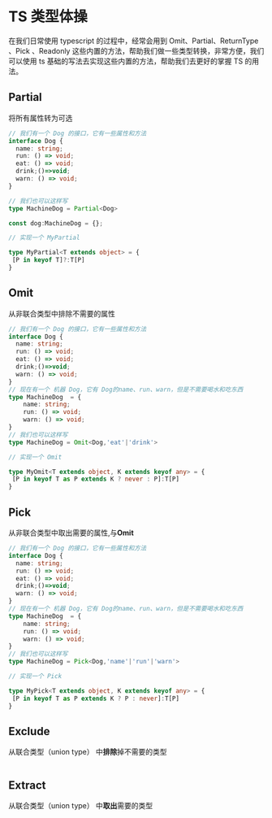 # TS 类型体操

在我们日常使用 typescript 的过程中，经常会用到 Omit、Partial、ReturnType 、Pick 、Readonly 这些内置的方法，帮助我们做一些类型转换，非常方便，我们可以使用 ts 基础的写法去实现这些内置的方法，帮助我们去更好的掌握 TS 的用法。

## Partial

将所有属性转为可选

```ts
// 我们有一个 Dog 的接口，它有一些属性和方法
interface Dog {
  name: string;
  run: () => void;
  eat: () => void;
  drink;()=>void;
  warn: () => void;
}

// 我们也可以这样写
type MachineDog = Partial<Dog>

const dog:MachineDog = {};

// 实现一个 MyPartial

type MyPartial<T extends object> = {
 [P in keyof T]?:T[P]
}
```

## Omit

从非联合类型中排除不需要的属性

```ts
// 我们有一个 Dog 的接口，它有一些属性和方法
interface Dog {
  name: string;
  run: () => void;
  eat: () => void;
  drink;()=>void;
  warn: () => void;
}
// 现在有一个 机器 Dog，它有 Dog的name、run、warn，但是不需要喝水和吃东西
type MachineDog  = {
    name: string;
    run: () => void;
    warn: () => void;
}
// 我们也可以这样写
type MachineDog = Omit<Dog,'eat'|'drink'>

// 实现一个 Omit

type MyOmit<T extends object, K extends keyof any> = {
 [P in keyof T as P extends K ? never : P]:T[P]
}
```

## Pick

从非联合类型中取出需要的属性,与**Omit**

```ts
// 我们有一个 Dog 的接口，它有一些属性和方法
interface Dog {
  name: string;
  run: () => void;
  eat: () => void;
  drink;()=>void;
  warn: () => void;
}
// 现在有一个 机器 Dog，它有 Dog的name、run、warn，但是不需要喝水和吃东西
type MachineDog  = {
    name: string;
    run: () => void;
    warn: () => void;
}
// 我们也可以这样写
type MachineDog = Pick<Dog,'name'|'run'|'warn'>

// 实现一个 Pick

type MyPick<T extends object, K extends keyof any> = {
 [P in keyof T as P extends K ? P : never]:T[P]
}
```

## Exclude

从联合类型（union type） 中**排除**掉不需要的类型

```TS

```

## Extract

从联合类型（union type） 中**取出**需要的类型

```TS

```
